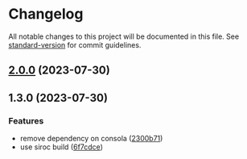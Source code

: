 # Changelog

All notable changes to this project will be documented in this file. See [standard-version](https://github.com/conventional-changelog/standard-version) for commit guidelines.

## [2.0.0](https://github.com/d2js-contrib/devalue/compare/v1.3.0...v2.0.0) (2023-07-30)

## 1.3.0 (2023-07-30)


### Features

* remove dependency on consola ([2300b71](https://github.com/d2js-contrib/devalue/commit/2300b718fbba7f419d6b723814ef901dac622544))
* use siroc build ([6f7cdce](https://github.com/d2js-contrib/devalue/commit/6f7cdce7f7af92b99382692fc9c174b6bb3b2d85))
